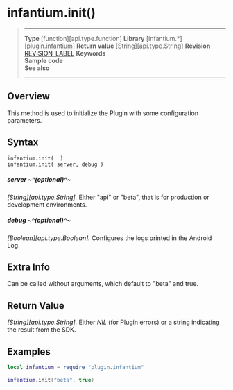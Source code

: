 # infantium.init()

> --------------------- ------------------------------------------------------------------------------------------
> __Type__              [function][api.type.function]
> __Library__           [infantium.*][plugin.infantium]
> __Return value__      [String][api.type.String]
> __Revision__          [REVISION_LABEL](REVISION_URL)
> __Keywords__          
> __Sample code__       
> __See also__          
> --------------------- ------------------------------------------------------------------------------------------


## Overview

This method is used to initialize the Plugin with some configuration parameters.

## Syntax

	infantium.init(  )
	infantium.init( server, debug )

##### server ~^(optional)^~
_[String][api.type.String]._ Either "api" or "beta", that is for production or development environments.

##### debug ~^(optional)^~
_[Boolean][api.type.Boolean]._ Configures the logs printed in the Android Log.


## Extra Info

Can be called without arguments, which default to "beta" and true.


## Return Value

_[String][api.type.String]._ Either *NIL* (for Plugin errors) or a string indicating the result from the SDK.


## Examples

``````lua
local infantium = require "plugin.infantium"

infantium.init("beta", true)
``````
